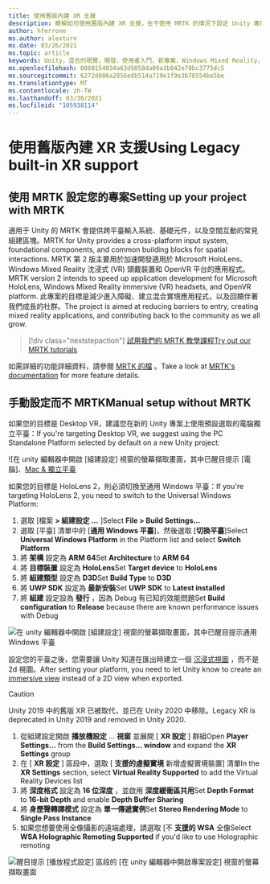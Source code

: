 ```yaml
---
title: 使用舊版內建 XR 支援
description: 瞭解如何使用舊版內建 XR 支援，在不使用 MRTK 的情況下設定 Unity 專案。
author: hferrone
ms.author: alexturn
ms.date: 03/26/2021
ms.topic: article
keywords: Unity，混合的現實，開發，使用者入門，新專案，Windows Mixed Reality，UWP，XR，效能，舊版，mrtk
ms.openlocfilehash: 0860154034a63d5058da09a3b842e70bc3775dc5
ms.sourcegitcommit: 6272d086a2856e8b514a719e1f9e3b78554be5be
ms.translationtype: MT
ms.contentlocale: zh-TW
ms.lasthandoff: 03/30/2021
ms.locfileid: "105938114"
---
```

# <a name="using-legacy-built-in-xr-support"></a><span data-ttu-id="3896a-104">使用舊版內建 XR 支援</span><span class="sxs-lookup"><span data-stu-id="3896a-104">Using Legacy built-in XR support</span></span>

## <a name="setting-up-your-project-with-mrtk"></a><span data-ttu-id="3896a-105">使用 MRTK 設定您的專案</span><span class="sxs-lookup"><span data-stu-id="3896a-105">Setting up your project with MRTK</span></span>

<span data-ttu-id="3896a-106">適用于 Unity 的 MRTK 會提供跨平臺輸入系統、基礎元件，以及空間互動的常見組建區塊。</span><span class="sxs-lookup"><span data-stu-id="3896a-106">MRTK for Unity provides a cross-platform input system, foundational components, and common building blocks for spatial interactions.</span></span> <span data-ttu-id="3896a-107">MRTK 第 2 版主要用於加速開發適用於 Microsoft HoloLens、Windows Mixed Reality 沈浸式 (VR) 頭戴裝置和 OpenVR 平台的應用程式。</span><span class="sxs-lookup"><span data-stu-id="3896a-107">MRTK version 2 intends to speed up application development for Microsoft HoloLens, Windows Mixed Reality immersive (VR) headsets, and OpenVR platform.</span></span> <span data-ttu-id="3896a-108">此專案的目標是減少進入障礙、建立混合實境應用程式，以及回饋伴著我們成長的社群。</span><span class="sxs-lookup"><span data-stu-id="3896a-108">The project is aimed at reducing barriers to entry, creating mixed reality applications, and contributing back to the community as we all grow.</span></span>

> [!div class="nextstepaction"]
> [<span data-ttu-id="3896a-109">試用我們的 MRTK 教學課程</span><span class="sxs-lookup"><span data-stu-id="3896a-109">Try out our MRTK tutorials</span></span>](tutorials/mr-learning-base-01.md)

<span data-ttu-id="3896a-110">如需詳細的功能詳細資料，請參閱 [MRTK 的檔](/windows/mixed-reality/mrtk-unity) 。</span><span class="sxs-lookup"><span data-stu-id="3896a-110">Take a look at [MRTK's documentation](/windows/mixed-reality/mrtk-unity) for more feature details.</span></span>

## <a name="manual-setup-without-mrtk"></a><span data-ttu-id="3896a-111">手動設定而不 MRTK</span><span class="sxs-lookup"><span data-stu-id="3896a-111">Manual setup without MRTK</span></span>

<span data-ttu-id="3896a-112">如果您的目標是 Desktop VR，建議您在新的 Unity 專案上使用預設選取的電腦獨立平臺：</span><span class="sxs-lookup"><span data-stu-id="3896a-112">If you're targeting Desktop VR, we suggest using the PC Standalone Platform selected by default on a new Unity project:</span></span>

![在 unity 編輯器中開啟 [組建設定] 視窗的螢幕擷取畫面，其中已醒目提示 [電腦]、[Mac & 獨立平臺](images/wmr-config-img-3.png)

<span data-ttu-id="3896a-114">如果您的目標是 HoloLens 2，則必須切換至通用 Windows 平臺：</span><span class="sxs-lookup"><span data-stu-id="3896a-114">If you're targeting HoloLens 2, you need to switch to the Universal Windows Platform:</span></span>

1.  <span data-ttu-id="3896a-115">選取 [檔案 **> 組建設定 ...** ]</span><span class="sxs-lookup"><span data-stu-id="3896a-115">Select **File > Build Settings...**</span></span>
2.  <span data-ttu-id="3896a-116">選取 [平臺] 清單中的 [**通用 Windows 平臺**]，然後選取 [**切換平臺**]</span><span class="sxs-lookup"><span data-stu-id="3896a-116">Select **Universal Windows Platform** in the Platform list and select **Switch Platform**</span></span>
3.  <span data-ttu-id="3896a-117">將 **架構** 設定為 **ARM 64**</span><span class="sxs-lookup"><span data-stu-id="3896a-117">Set **Architecture** to **ARM 64**</span></span>
4.  <span data-ttu-id="3896a-118">將 **目標裝置** 設定為 **HoloLens**</span><span class="sxs-lookup"><span data-stu-id="3896a-118">Set **Target device** to **HoloLens**</span></span>
5.  <span data-ttu-id="3896a-119">將 **組建類型** 設定為 **D3D**</span><span class="sxs-lookup"><span data-stu-id="3896a-119">Set **Build Type** to **D3D**</span></span>
6.  <span data-ttu-id="3896a-120">將 **UWP SDK** 設定為 **最新安裝**</span><span class="sxs-lookup"><span data-stu-id="3896a-120">Set **UWP SDK** to **Latest installed**</span></span>
7.  <span data-ttu-id="3896a-121">將 **組建** 設定設為 **發行** ，因為 Debug 有已知的效能問題</span><span class="sxs-lookup"><span data-stu-id="3896a-121">Set **Build configuration** to **Release** because there are known performance issues with Debug</span></span>

![在 unity 編輯器中開啟 [組建設定] 視窗的螢幕擷取畫面，其中已醒目提示通用 Windows 平臺](images/wmr-config-img-4.png)

<span data-ttu-id="3896a-123">設定您的平臺之後，您需要讓 Unity 知道在匯出時建立一個 [沉浸式視圖](../../design/app-views.md) ，而不是2d 視圖。</span><span class="sxs-lookup"><span data-stu-id="3896a-123">After setting your platform, you need to let Unity know to create an [immersive view](../../design/app-views.md) instead of a 2D view when exported.</span></span>

> [!CAUTION]
> <span data-ttu-id="3896a-124">Unity 2019 中的舊版 XR 已被取代，並已在 Unity 2020 中移除。</span><span class="sxs-lookup"><span data-stu-id="3896a-124">Legacy XR is deprecated in Unity 2019 and removed in Unity 2020.</span></span>

1. <span data-ttu-id="3896a-125">從組建設定開啟 **播放機設定** ... **視窗** 並展開 [ **XR 設定** ] 群組</span><span class="sxs-lookup"><span data-stu-id="3896a-125">Open **Player Settings...** from the **Build Settings... window** and expand the **XR Settings** group</span></span>
2. <span data-ttu-id="3896a-126">在 [ **XR 設定** ] 區段中，選取 [ **支援的虛擬實境** 新增虛擬實境裝置] 清單</span><span class="sxs-lookup"><span data-stu-id="3896a-126">In the **XR Settings** section, select **Virtual Reality Supported** to add the Virtual Reality Devices list</span></span>
3. <span data-ttu-id="3896a-127">將 **深度格式** 設定為 **16 位深度** ，並啟用 **深度緩衝區共用**</span><span class="sxs-lookup"><span data-stu-id="3896a-127">Set **Depth Format** to **16-bit Depth** and enable **Depth Buffer Sharing**</span></span>
4. <span data-ttu-id="3896a-128">將 **身歷聲轉譯模式** 設定為 **單一傳遞實例**</span><span class="sxs-lookup"><span data-stu-id="3896a-128">Set **Stereo Rendering Mode** to **Single Pass Instance**</span></span>
5. <span data-ttu-id="3896a-129">如果您想要使用全像攝影的遠端處理，請選取 [不 **支援的 WSA** 全像</span><span class="sxs-lookup"><span data-stu-id="3896a-129">Select **WSA Holographic Remoting Supported** if you'd like to use Holographic remoting</span></span> 

![醒目提示 [播放程式設定] 區段的 [在 unity 編輯器中開啟專案設定] 視窗的螢幕擷取畫面](images/wmr-config-img-9.png)